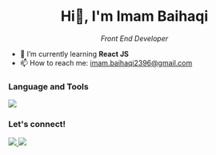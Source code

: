 <h1 align="center">Hi👋, I'm Imam Baihaqi</h1>
<p align="center" style="font-style: italic;">Front End Developer</p>

- 🌱 I’m currently learning **React JS**
- 📫 How to reach me: imam.baihaqi2396@gmail.com

### Language and Tools
<p>
  <a href="https://skillicons.dev">
    <img src="https://skillicons.dev/icons?i=react,ts,js,tailwind,bootstrap,css,html,github,git,vercel,postman,figma" />
  </a>
</p>

### Let's connect!
<p>
  <a href="https://www.linkedin.com/in/imam-baihaqi-10932819a/">
    <img src="https://skillicons.dev/icons?i=linkedin" />
  </a>
  <a href="https://www.instagram.com/imambaihaqi_23/">
    <img src="https://skillicons.dev/icons?i=instagram" />
  </a>
</p>

<!--
**ImamHaqi23/ImamHaqi23** is a ✨ _special_ ✨ repository because its `README.md` (this file) appears on your GitHub profile.

Here are some ideas to get you started:

- 🔭 I’m currently working on ...
- 🌱 I’m currently learning ...
- 👯 I’m looking to collaborate on ...
- 🤔 I’m looking for help with ...
- 💬 Ask me about ...
- 📫 How to reach me: ...
- 😄 Pronouns: ...
- ⚡ Fun fact: ...
-->
